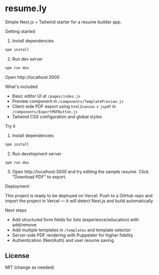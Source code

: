 # resume.ly

Simple Next.js + Tailwind starter for a resume builder app.

Getting started

1. Install dependencies

```bash
npm install
```

2. Run dev server

```bash
npm run dev
```

Open http://localhost:3000

What's included

- Basic editor UI at `/pages/index.js`
- Preview component in `/components/TemplatePreview.js`
- Client-side PDF export using `html2canvas` + `jspdf` in `/components/ExportPDFButton.js`
- Tailwind CSS configuration and global styles

Try it

1. Install dependencies

```bash
npm install
```

2. Run development server

```bash
npm run dev
```

3. Open http://localhost:3000 and try editing the sample resume. Click "Download PDF" to export.

Deployment

This project is ready to be deployed on Vercel. Push to a GitHub repo and import the project in Vercel — it will detect Next.js and build automatically.

Next steps

- Add structured form fields for lists (experience/education) with add/remove
- Add multiple templates in `/templates` and template selector
- Server-side PDF rendering with Puppeteer for higher fidelity
- Authentication (NextAuth) and user resume saving

## License

MIT (change as needed)
